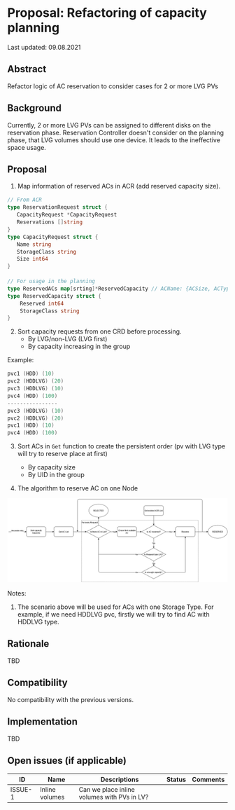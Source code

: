 # Proposal: Refactoring of capacity planning

Last updated: 09.08.2021


## Abstract

Refactor logic of AC reservation to consider cases for 2 or more LVG PVs

## Background

Currently, 2 or more LVG PVs can be assigned to different disks on the reservation phase.
Reservation Controller doesn't consider on the planning phase, that LVG volumes should use one device.
It leads to the ineffective space usage.

## Proposal

1. Map information of reserved ACs in ACR (add reserved capacity size).
```go
// From ACR
type ReservationRequest struct {
   CapacityRequest *CapacityRequest
   Reservations []string
}
type CapacityRequest struct {
   Name string
   StorageClass string
   Size int64
}

// For usage in the planning
type ReservedACs map[srting]*ReservedCapacity // ACName: {ACSize, ACType}
type ReservedCapacity struct {
    Reserved int64
    StorageClass string
}
```

2. Sort capacity requests from one CRD before processing.
    - By LVG/non-LVG (LVG first)
    - By capacity increasing in the group

Example:
```go
pvc1 (HDD) (10)
pvc2 (HDDLVG) (20)
pvc3 (HDDLVG) (10)
pvc4 (HDD) (100)
----------------
pvc3 (HDDLVG) (10)
pvc2 (HDDLVG) (20)
pvc1 (HDD) (10)
pvc4 (HDD) (100)
```

3. Sort ACs in `Get` function to create the persistent order (pv with LVG type will try to reserve place at first)
    - By capacity size
    - By UID in the group
    
4. The algorithm to reserve AC on one Node

![Screenshot](images/handle_capacity_request.png)

Notes: 
1. The scenario above will be used for ACs with one Storage Type. 
   For example, if we need HDDLVG pvc, firstly we will try to find AC with HDDLVG type.

## Rationale

TBD

## Compatibility

No compatibility with the previous versions.

## Implementation

TBD

## Open issues (if applicable)

ID | Name | Descriptions | Status | Comments
---| -----| -------------| ------ | --------
ISSUE-1 | Inline volumes  | Can we place inline volumes with PVs in LV?  |   |   
